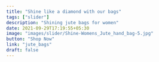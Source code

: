 ```yaml
---
title: "Shine like a diamond with our bags"
tags: ["slider"]
description: "Shining jute bags for women"
date: 2021-09-29T17:19:55+05:30
image: "images/slider/Shine-Womens_Jute_hand_bag-5.jpg"
button: "Shop Now"
link: "jute_bags"
draft: false
---
```

